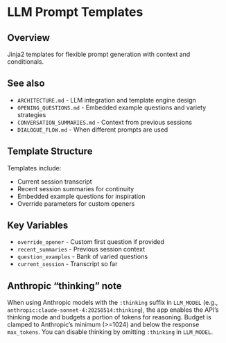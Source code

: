 # LLM Prompt Templates

## Overview

Jinja2 templates for flexible prompt generation with context and conditionals.

## See also

- `ARCHITECTURE.md` - LLM integration and template engine design
- `OPENING_QUESTIONS.md` - Embedded example questions and variety strategies
- `CONVERSATION_SUMMARIES.md` - Context from previous sessions
- `DIALOGUE_FLOW.md` - When different prompts are used

## Template Structure

Templates include:
- Current session transcript
- Recent session summaries for continuity
- Embedded example questions for inspiration
- Override parameters for custom openers

## Key Variables

- `override_opener` - Custom first question if provided
- `recent_summaries` - Previous session context
- `question_examples` - Bank of varied questions
- `current_session` - Transcript so far

## Anthropic “thinking” note

When using Anthropic models with the `:thinking` suffix in `LLM_MODEL` (e.g., `anthropic:claude-sonnet-4:20250514:thinking`), the app enables the API’s thinking mode and budgets a portion of tokens for reasoning. Budget is clamped to Anthropic’s minimum (>=1024) and below the response `max_tokens`. You can disable thinking by omitting `:thinking` in `LLM_MODEL`.